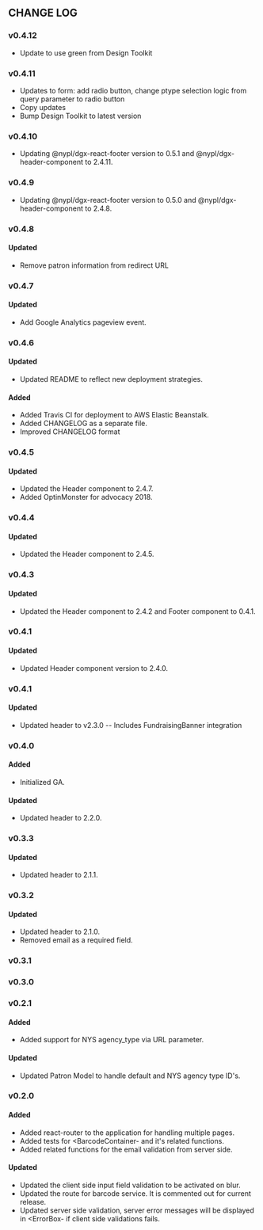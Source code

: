 ## CHANGE LOG

### v0.4.12
- Update to use green from Design Toolkit

### v0.4.11
- Updates to form: add radio button, change ptype selection logic from query parameter to radio button
- Copy updates
- Bump Design Toolkit to latest version

### v0.4.10
- Updating @nypl/dgx-react-footer version to 0.5.1 and @nypl/dgx-header-component to 2.4.11.

### v0.4.9
- Updating @nypl/dgx-react-footer version to 0.5.0 and @nypl/dgx-header-component to 2.4.8.

### v0.4.8
#### Updated
- Remove patron information from redirect URL

### v0.4.7
#### Updated
- Add Google Analytics pageview event.

### v0.4.6
#### Updated
- Updated README to reflect new deployment strategies.
#### Added
- Added Travis CI for deployment to AWS Elastic Beanstalk.
- Added CHANGELOG as a separate file.
- Improved CHANGELOG format

### v0.4.5
#### Updated
- Updated the Header component to 2.4.7.
- Added OptinMonster for advocacy 2018.

### v0.4.4
#### Updated
- Updated the Header component to 2.4.5.

### v0.4.3
#### Updated
- Updated the Header component to 2.4.2 and Footer component to 0.4.1.

### v0.4.1
#### Updated
- Updated Header component version to 2.4.0.

### v0.4.1
#### Updated
- Updated header to v2.3.0 -- Includes FundraisingBanner integration

### v0.4.0
#### Added
- Initialized GA.
#### Updated
- Updated header to 2.2.0.

### v0.3.3
#### Updated
- Updated header to 2.1.1.

### v0.3.2
#### Updated
- Updated header to 2.1.0.
- Removed email as a required field.

### v0.3.1

### v0.3.0

### v0.2.1
#### Added
- Added support for NYS agency_type via URL parameter.
#### Updated
- Updated Patron Model to handle default and NYS agency type ID's.

### v0.2.0
#### Added
- Added react-router to the application for handling multiple pages.
- Added tests for <BarcodeContainer- and it's related functions.
- Added related functions for the email validation from server side.
#### Updated
- Updated the client side input field validation to be activated on blur.
- Updated the route for barcode service. It is commented out for current release.
- Updated server side validation, server error messages will be displayed in <ErrorBox- if client side validations fails.
